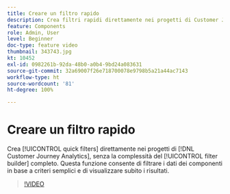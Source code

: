 ```yaml
---
title: Creare un filtro rapido
description: Crea filtri rapidi direttamente nei progetti di Customer Journey Analytics, senza la complessità del generatore di filtri completo. Questa funzione consente di filtrare i dati dei componenti in base a criteri semplici e di visualizzare subito i risultati.
feature: Components
role: Admin, User
level: Beginner
doc-type: feature video
thumbnail: 343743.jpg
kt: 10452
exl-id: 0982261b-92da-48b0-a0b4-9bd24a083631
source-git-commit: 32a69007f26e718700078e9798b5a21a44ac7143
workflow-type: ht
source-wordcount: '81'
ht-degree: 100%

---
```


# Creare un filtro rapido

Crea [!UICONTROL quick filters] direttamente nei progetti di [!DNL Customer Journey Analytics], senza la complessità del [!UICONTROL filter builder] completo. Questa funzione consente di filtrare i dati dei componenti in base a criteri semplici e di visualizzare subito i risultati.

>[!VIDEO](https://video.tv.adobe.com/v/343743/?quality=12&learn=on)
